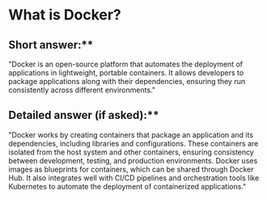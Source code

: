 # What is Docker?

## Short answer:**
"Docker is an open-source platform that automates the deployment of applications in lightweight, portable containers. It allows developers to package applications along with their dependencies, ensuring they run consistently across different environments."

## Detailed answer (if asked):**
"Docker works by creating containers that package an application and its dependencies, including libraries and configurations. These containers are isolated from the host system and other containers, ensuring consistency between development, testing, and production environments. Docker uses images as blueprints for containers, which can be shared through Docker Hub. It also integrates well with CI/CD pipelines and orchestration tools like Kubernetes to automate the deployment of containerized applications."

